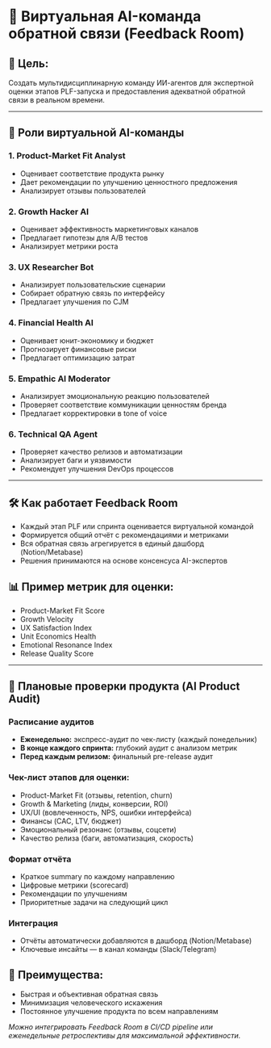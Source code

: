 # 🤝 Виртуальная AI-команда обратной связи (Feedback Room)

## 🎯 Цель:
Создать мультидисциплинарную команду ИИ-агентов для экспертной оценки этапов PLF-запуска и предоставления адекватной обратной связи в реальном времени.

---

## 👥 Роли виртуальной AI-команды

### 1. **Product-Market Fit Analyst**
- Оценивает соответствие продукта рынку
- Дает рекомендации по улучшению ценностного предложения
- Анализирует отзывы пользователей

### 2. **Growth Hacker AI**
- Оценивает эффективность маркетинговых каналов
- Предлагает гипотезы для A/B тестов
- Анализирует метрики роста

### 3. **UX Researcher Bot**
- Анализирует пользовательские сценарии
- Собирает обратную связь по интерфейсу
- Предлагает улучшения по CJM

### 4. **Financial Health AI**
- Оценивает юнит-экономику и бюджет
- Прогнозирует финансовые риски
- Предлагает оптимизацию затрат

### 5. **Empathic AI Moderator**
- Анализирует эмоциональную реакцию пользователей
- Проверяет соответствие коммуникации ценностям бренда
- Предлагает корректировки в tone of voice

### 6. **Technical QA Agent**
- Проверяет качество релизов и автоматизации
- Анализирует баги и уязвимости
- Рекомендует улучшения DevOps процессов

---

## 🛠 Как работает Feedback Room
- Каждый этап PLF или спринта оценивается виртуальной командой
- Формируется общий отчёт с рекомендациями и метриками
- Вся обратная связь агрегируется в единый дашборд (Notion/Metabase)
- Решения принимаются на основе консенсуса AI-экспертов

## 📊 Пример метрик для оценки:
- Product-Market Fit Score
- Growth Velocity
- UX Satisfaction Index
- Unit Economics Health
- Emotional Resonance Index
- Release Quality Score

---

## 📅 Плановые проверки продукта (AI Product Audit)

### Расписание аудитов
- **Еженедельно:** экспресс-аудит по чек-листу (каждый понедельник)
- **В конце каждого спринта:** глубокий аудит с анализом метрик
- **Перед каждым релизом:** финальный pre-release аудит

### Чек-лист этапов для оценки:
- Product-Market Fit (отзывы, retention, churn)
- Growth & Marketing (лиды, конверсии, ROI)
- UX/UI (вовлеченность, NPS, ошибки интерфейса)
- Финансы (CAC, LTV, бюджет)
- Эмоциональный резонанс (отзывы, соцсети)
- Качество релиза (баги, автоматизация, скорость)

### Формат отчёта
- Краткое summary по каждому направлению
- Цифровые метрики (scorecard)
- Рекомендации по улучшениям
- Приоритетные задачи на следующий цикл

### Интеграция
- Отчёты автоматически добавляются в дашборд (Notion/Metabase)
- Ключевые инсайты — в канал команды (Slack/Telegram)

## 🚀 Преимущества:
- Быстрая и объективная обратная связь
- Минимизация человеческого искажения
- Постоянное улучшение продукта по всем направлениям

*Можно интегрировать Feedback Room в CI/CD pipeline или еженедельные ретроспективы для максимальной эффективности.*
